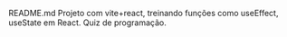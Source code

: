 README.md
Projeto com vite+react, treinando funções como useEffect, useState em React.
Quiz de programação.